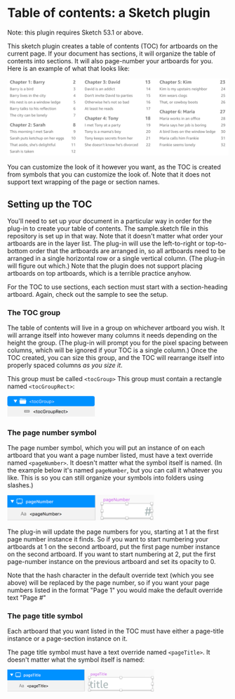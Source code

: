 # Table of contents: a Sketch plugin

Note: this plugin requires Sketch 53.1 or above.

This sketch plugin creates a table of contents (TOC) for artboards on the current page. If your document has sections, it will organize the table of contents into sections. It will also page-number your artboards for you. Here is an example of what that looks like:

<img src="/readme_images/toc_image.png" width="900">

You can customize the look of it however you want, as the TOC is created from symbols that you can customize the look of. Note that it does not support text wrapping of the page or section names.

## Setting up the TOC

You'll need to set up your document in a particular way in order for the plug-in to create your table of contents. The sample.sketch file in this repository is set up in that way. Note that it doesn't matter what order your artboards are in the layer list. The plug-in will use the left-to-right or top-to-bottom order that the artboards are arranged in, so all artboards need to be arranged in a single horizontal row or a single vertical column. (The plug-in will figure out which.) Note that the plugin does not support placing artboards on top artboards, which is a terrible practice anyhow.

For the TOC to use sections, each section must start with a section-heading artboard. Again, check out the sample to see the setup.

### The TOC group

The table of contents will live in a group on whichever artboard you wish. It will arrange itself into however many columns it needs depending on the height the group. (The plug-in will prompt you for the pixel spacing between columns, which will be ignored if your TOC is a single column.) Once the TOC created, you can size this group, and the TOC will rearrange itself into properly spaced columns *as you size it*. 

This group must be called `<tocGroup>` This group must contain a rectangle named `<tocGroupRect>`:

<img src="/readme_images/toc_group.png" width="200">

### The page number symbol

The page number symbol, which you will put an instance of on each artboard that you want a page number listed, must have a text override named `<pageNumber>`. It doesn't matter what the symbol itself is named. (In the example below it's named `pageNumber`, but you can call it whatever you like. This is so you can still organize your symbols into folders using slashes.)

<img src="/readme_images/page_number_symbol.png" width="335">

The plug-in will update the page numbers for you, starting at 1 at the first page number instance it finds. So if you want to start numbering your artboards at 1 on the second artboard, put the first page number instance on the second artboard. If you want to start numbering at 2, put the first page-number instance on the previous artboard and set its opacity to 0.

Note that the hash character in the default override text (which you see above) will be replaced by the page number, so if you want your page numbers listed in the format "Page 1" you would make the default override text "Page #"

### The page title symbol

Each artboard that you want listed in the TOC must have either a page-title instance or a page-section instance on it.

The page title symbol must have a text override named `<pageTitle>`. It doesn't matter what the symbol itself is named:

<img src="/readme_images/page_title_symbol.png" width="335">


